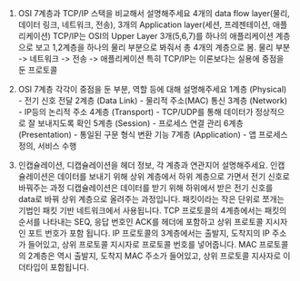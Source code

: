 1. OSI 7계층과 TCP/IP 스택을 비교해서 설명해주세요
4개의 data flow layer(물리, 데이터 링크, 네트워크, 전송), 3개의 Application layer(세션, 프레젠테이션, 애플리케이션)
TCP/IP는 OSI의 Upper Layer 3개(5,6,7)를 하나의 애플리케이션 계층으로 보고
1,2계층을 하나의 물리 부분으로 봐줘서 총 4개의 계층으로 봄.
물리 부분 -> 네트워크 -> 전송 -> 애플리케이션
특히 TCP/IP는 이론보다는 실용에 중점을 둔 프로토콜

2. OSI 7계층 각각이 중점을 둔 부분, 역할 등에 대해 설명해주세요
1계층 (Physical) - 전기 신호 전달
2계층 (Data Link) - 물리적 주소(MAC) 통신
3계층 (Network) - IP등의 논리적 주소
4계층 (Transport) - TCP/UDP를 통해 데이터가 정상적으로 잘 보내지도록 확인
5계층 (Session) - 프로세스 연결 관리
6계층 (Presentation) - 통일된 구문 형식 변환 기능
7계층 (Application) - 앱 프로세스 정의, 서비스 수행

3. 인캡슐레이션, 디캡슐레이션을 헤더 정보, 각 계층과 연관지어 설명해주세요.
인캡슐레이션은 데이터를 보내기 위해 상위 계층에서 하위 계층으로 가면서 전기 신호로 바꿔주는 과정
디캡슐레이션은 데이터를 받기 위해 하위에서 받은 전기 신호를 data로 바꿔 상위 계층으로 올려주는 과정입니다.
패킷이라는 작은 단위로 쪼개는 기법인 패킷 기반 네트워크에서 사용됩니다.
TCP 프로토콜의 4계층에서는 패킷의 순서를 나타내는 SEQ, 응답 번호인 ACK를 헤더에 포함하고 상위 프로토콜 지시자인 포트 번호가 포함 됩니다.
IP 프로토콜의 3계층에서는 출발지, 도착지의 IP 주소가 들어있고, 상위 프로토콜 지시자로 프로토콜 번호를 넣어줍니다.
MAC 프로토콜의 2계층은 역시 출발지, 도착지 MAC 주소가 들어있고, 상위 프로토콜 지사자로 이더타입이 포함됩니다.
